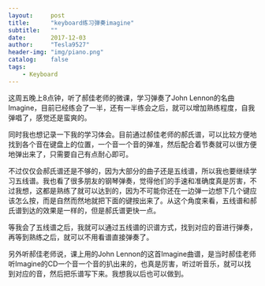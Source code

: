 ```yaml
---
layout:     post
title:      "keyboard练习弹奏imagine"
subtitle:   ""
date:       2017-12-03
author:     "Tesla9527"
header-img: "img/piano.png"
catalog:    false
tags:
    - Keyboard
---
```


这周五晚上8点钟，听了郝佳老师的微课，学习弹奏了John Lennon的名曲Imagine，目前已经练会了一半，还有一半练会之后，就可以增加熟练程度，自我弹唱了，感觉还是蛮爽的。

同时我也想记录一下我的学习体会。目前通过郝佳老师的郝氏谱，可以比较方便地找到各个音在键盘上的位置，一个音一个音的弹准，然后配合着节奏就可以很方便地弹出来了，只需要自己有点耐心即可。

不过仅仅会郝氏谱还是不够的，因为大部分的曲子还是五线谱，所以我也要继续学习五线谱。我也看了很多朋友的钢琴弹奏，觉得他们的手速和准确度真是厉害，不过我想，这都是熟练了就可以达到的，因为不可能你还在一边弹一边想下几个键应该怎么按，而是自然而然地就把下面的键按出来了。从这个角度来看，五线谱和郝氏谱到达的效果是一样的，但是郝氏谱更快一点。

等我会了五线谱之后，我就可以通过五线谱的识谱方式，找到对应的音进行弹奏，再等到熟练之后，就可以不用看谱直接弹奏了。


另外听郝佳老师说，课上用的John Lennon的这首Imagine曲谱，是当时郝佳老师听Imagine的CD一个音一个音的扒出来的，也真是厉害，听过听音乐，就可以找到对应的音，然后把乐谱写下来。我想我以后也可以做到。